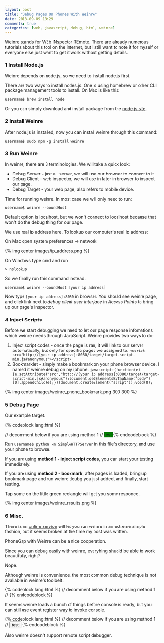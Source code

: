 ```yaml
---
layout: post
title: "Debug Pages On Phones With Weinre"
date: 2013-09-09 13:29
comments: true
categories: [web, javascript, debug, html, weinre]
---
```


[Weinre](http://people.apache.org/~pmuellr/weinre/docs/latest/) stands for WEb INspector REmote. There are already numerous tutorials about this tool on the internet, but I still want to note it for myself or everyone else just want to get it work without getting details.

### 1 Install Node.js

Weinre depends on node.js, so we need to install node.js first.

There are two ways to install nodes.js. One is using homebrew or other CLI package management tools to install. On Mac is like this:

`username$ brew install node`

Or you can simply download and install package from the [node.js site](http://nodejs.org/download/).

### 2 Install Weinre

After node.js is installed, now you can install weinre through this command:

`username$ sudo npm -g install weinre`

### 3 Run Weinre

In weinre, there are 3 terminologies. We will take a quick look:

* Debug Server - just a...server, we will use our browser to connect to it.
* Debug Client - web inspector, we will use in later in browser to inspect our page.
* Debug Target - your web page, also refers to mobile device.

Time for running weinre. In most case we will only need to run:

`username$ weinre --boundHost`

Default option is localhost, but we won't connect to localhost because that won't do the debug thing for our page.

We use real ip address here. To lookup our computer's real ip address:

On Mac open system preferences -> network

{% img center images/ip_address.png %}

On Windows type cmd and run

`> nslookup`

So we finally run this command instead.

`username$ weinre --boundHost [your ip address]`

Now type `[your ip address]:8080` in browser. You should see weinre page, and click link next to *debug client user interface* in *Access Points* to bring up our page's inspector.

### 4 Inject Scripts

Before we start debugging we need to let our page response infomations which weinre needs through JavaScript. Weinre provides two ways to do:

1. Inject script codes - once the page is ran, it will link to our server automatically, but only for specific pages we assigned to. 
`<script src="http://[your ip address]:8080/target/target-script-min.js#anonymous"></script>` 
2. Bookmarklet - simply make a bookmark on your phone browser device. I named it weinre debug on my iphone.
`javascript:(function(e){e.setAttribute("src","http://[your ip address]:8080/target/target-script-min.js#anonymous");document.getElementsByTagName("body")[0].appendChild(e);})(document.createElement("script"));void(0);` 

{% img center images/weinre_phone_bookmark.png 300 300 %}

### 5 Debug Page

Our example target. 

{% codeblock lang:html %}
<!DOCTYPE html>
<html>
<head>
	<title>index</title>
	// decomment below if you are using method 1
	// <script src="http://[your ip address]:8080/target/target-script-min.js#anonymous"></script>
</head>
<body>
	<canvas id="canvas" width="200" height="200" style="background-color: green"> test </canvas>
</body>
<script>
	(function(){
		var canvas = document.getElementById("canvas");
		canvas.addEventListener("touchstart", handleStart, false);

		function handleStart(event){
			event.preventDefault();
			var touches = event.changedTouches;
			console.log(touches);
		}
	})();
</script>
</html>
{% endcodeblock %}

Run `username$ python -m SimpleHTTPServer` in this file's directory, and use your phone to browse.

If you are using **method 1 - inject script codes**, you can start your testing immediately.

If you are using **method 2 - bookmark**, after pages is loaded, bring up bookmark page and run weinre deubg you just added, and finally, start testing.

Tap some on the little green rectangle will get you some responce.

{% img center images/weinre_results.png %}

### 6 Misc.

There is an [online service](http://debug.phonegap.com/) will let you run weinre in an extreme simple fashion, but it seems broken at the time my post was written.

PhoneGap with Weinre can be a nice cooperation.

Since you can debug easily with weinre, everyhing shuold be able to work beautifully, right? 

Nope.

Although weinre is convenience, the most common debug technique is not avaliable in weinre's toolbelt:

{% codeblock lang:html %}
	<!DOCTYPE html>
	<html>
	<head>
		<title>index</title>
		// decomment below if you are using method 1
		// <script src="http://[your ip address]:8080/target/target-script-min.js#anonymous"></script>
	</head>
	<body>
	</body>
	<script>
		console.log("test"); // this won't work
	</script>
	</html>
{% endcodeblock %}

It seems weinre loads a bunch of things before console is ready, but you can still use event register way to invoke console.

{% codeblock lang:html %}
	<!DOCTYPE html>
	<html>
	<head>
		<title>index</title>
		// decomment below if you are using method 1
		// <script src="http://[your ip address]:8080/target/target-script-min.js#anonymous"></script>
	</head>
	<body>
		<button id="button">test</button>
	</body>
	<script>
		(function(){
			var button = document.getElementById("button");
			button.onclick = function(){
				console.log("test");
			};
		})();
	</script>
	</html>
{% endcodeblock %}

Also weinre doesn't support remote script debugger.